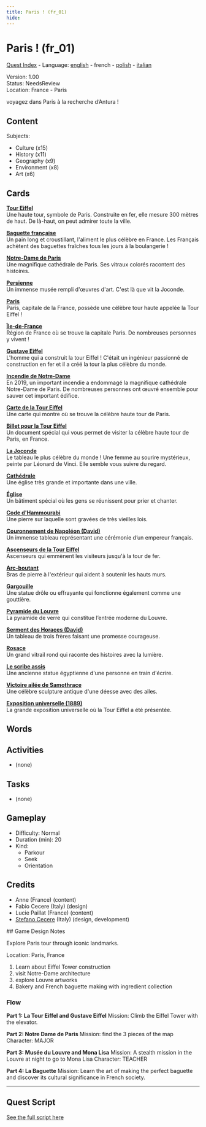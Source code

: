 ```yaml
---
title: Paris ! (fr_01)
hide:
---
```


# Paris ! (fr_01)
[Quest Index](./index.fr.md) - Language: [english](./fr_01.md) - french - [polish](./fr_01.pl.md) - [italian](./fr_01.it.md)

Version: 1.00  
Status: NeedsReview  
Location: France - Paris

voyagez dans Paris à la recherche d’Antura !

## Content
Subjects: 

  - Culture (x15)
  - History (x11)
  - Geography (x9)
  - Environment (x8)
  - Art (x6)


## Cards
**[Tour Eiffel](../cards/index.md#eiffel_tower)**  
Une haute tour, symbole de Paris. Construite en fer, elle mesure 300 mètres de haut. De là-haut, on peut admirer toute la ville.  

**[Baguette française](../cards/index.md#food_baguette)**  
Un pain long et croustillant, l'aliment le plus célèbre en France. Les Français achètent des baguettes fraîches tous les jours à la boulangerie !  

**[Notre-Dame de Paris](../cards/index.md#notre_dame_de_paris)**  
Une magnifique cathédrale de Paris. Ses vitraux colorés racontent des histoires.  

**[Persienne](../cards/index.md#louvre)**  
Un immense musée rempli d'œuvres d'art. C'est là que vit la Joconde.  

**[Paris](../cards/index.md#capital_paris)**  
Paris, capitale de la France, possède une célèbre tour haute appelée la Tour Eiffel !  

**[Île-de-France](../cards/index.md#ile_de_france)**  
Région de France où se trouve la capitale Paris. De nombreuses personnes y vivent !  

**[Gustave Eiffel](../cards/index.md#gustave_eiffel)**  
L'homme qui a construit la tour Eiffel ! C'était un ingénieur passionné de construction en fer et il a créé la tour la plus célèbre du monde.  

**[Incendie de Notre-Dame](../cards/index.md#notre_dame_de_paris_fire)**  
En 2019, un important incendie a endommagé la magnifique cathédrale Notre-Dame de Paris. De nombreuses personnes ont œuvré ensemble pour sauver cet important édifice.  

**[Carte de la Tour Eiffel](../cards/index.md#eiffel_tower_map)**  
Une carte qui montre où se trouve la célèbre haute tour de Paris.  

**[Billet pour la Tour Eiffel](../cards/index.md#eiffel_tower_ticket)**  
Un document spécial qui vous permet de visiter la célèbre haute tour de Paris, en France.  

**[La Joconde](../cards/index.md#art_monalisa)**  
Le tableau le plus célèbre du monde ! Une femme au sourire mystérieux, peinte par Léonard de Vinci. Elle semble vous suivre du regard.  

**[Cathédrale](../cards/index.md#cathedral)**  
Une église très grande et importante dans une ville.  

**[Église](../cards/index.md#church)**  
Un bâtiment spécial où les gens se réunissent pour prier et chanter.  

**[Code d'Hammourabi](../cards/index.md#code_of_hammurabi)**  
Une pierre sur laquelle sont gravées de très vieilles lois.  

**[Couronnement de Napoléon (David)](../cards/index.md#coronation_of_napoleon_david)**  
Un immense tableau représentant une cérémonie d’un empereur français.  

**[Ascenseurs de la Tour Eiffel](../cards/index.md#eiffel_tower_elevators)**  
Ascenseurs qui emmènent les visiteurs jusqu'à la tour de fer.  

**[Arc-boutant](../cards/index.md#flying_buttress)**  
Bras de pierre à l'extérieur qui aident à soutenir les hauts murs.  

**[Gargouille](../cards/index.md#gargoyle)**  
Une statue drôle ou effrayante qui fonctionne également comme une gouttière.  

**[Pyramide du Louvre](../cards/index.md#louvre_pyramid)**  
La pyramide de verre qui constitue l’entrée moderne du Louvre.  

**[Serment des Horaces (David)](../cards/index.md#oath_of_the_horatii_david)**  
Un tableau de trois frères faisant une promesse courageuse.  

**[Rosace](../cards/index.md#rose_window)**  
Un grand vitrail rond qui raconte des histoires avec la lumière.  

**[Le scribe assis](../cards/index.md#the_seated_scribe)**  
Une ancienne statue égyptienne d'une personne en train d'écrire.  

**[Victoire ailée de Samothrace](../cards/index.md#winged_victory_of_samothrace)**  
Une célèbre sculpture antique d'une déesse avec des ailes.  

**[Exposition universelle (1889)](../cards/index.md#worlds_fair_1889)**  
La grande exposition universelle où la Tour Eiffel a été présentée.  

## Words
## Activities
- (none)

## Tasks
- (none)
## Gameplay
- Difficulty: Normal
- Duration (min): 20
- Kind:
  - Parkour
  - Seek
  - Orientation
## Credits
- Anne (France) (content)
- Fabio Cecere (Italy) (design)
- Lucie Paillat (France) (content)
- [Stefano Cecere](https://stefanocecere.com) (Italy) (design, development)

## Game Design Notes

Explore Paris tour through iconic landmarks. 

Location:
Paris, France

1. Learn about Eiffel Tower construction
2. visit Notre-Dame architecture
3. explore Louvre artworks
4. Bakery and French baguette making with ingredient collection

### Flow

**Part 1: La Tour Eiffel and Gustave Eiffel**
Mission: Climb the Eiffel Tower with the elevator.

**Part 2: Notre Dame de Paris**
Mission: find the 3 pieces of the map
Character: MAJOR

**Part 3: Musée du Louvre and Mona Lisa**
Mission: A stealth mission in the Louvre at night to go to Mona Lisa
Character: TEACHER

**Part 4: La Baguette**
Mission: Learn the art of making the perfect baguette and discover its cultural significance in French society.


---

## Quest Script

[See the full script here](./fr_01-script.fr.md)
